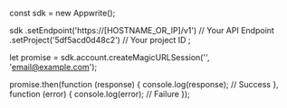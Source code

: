 const sdk = new Appwrite();

sdk
    .setEndpoint('https://[HOSTNAME_OR_IP]/v1') // Your API Endpoint
    .setProject('5df5acd0d48c2') // Your project ID
;

let promise = sdk.account.createMagicURLSession('', 'email@example.com');

promise.then(function (response) {
    console.log(response); // Success
}, function (error) {
    console.log(error); // Failure
});